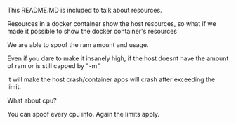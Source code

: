 This README.MD is included to talk about resources.


Resources in a docker container show the host resources, so what if we made it possible to show the docker container's resources

We are able to spoof the ram amount and usage.

Even if you dare to make it insanely high, if the host doesnt have the amount of ram or is still capped by "-m"

it will make the host crash/container apps will crash after exceeding the limit.



What about cpu?

You can spoof every cpu info. Again the limits apply.
